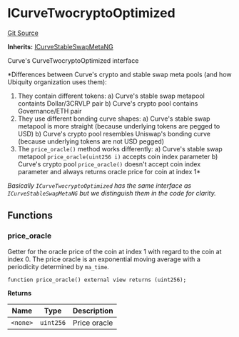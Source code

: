 # ICurveTwocryptoOptimized
[Git Source](https://github.com/ubiquity/ubiquity-dollar/blob/565aaa6bed7cb481fd57c9fc6a7b1052ff2aa816/src/dollar/interfaces/ICurveTwocryptoOptimized.sol)

**Inherits:**
[ICurveStableSwapMetaNG](/src/dollar/interfaces/ICurveStableSwapMetaNG.sol/interface.ICurveStableSwapMetaNG.md)

Curve's CurveTwocryptoOptimized interface

*Differences between Curve's crypto and stable swap meta pools (and how Ubiquity organization uses them):
1. They contain different tokens:
a) Curve's stable swap metapool containts Dollar/3CRVLP pair
b) Curve's crypto pool contains Governance/ETH pair
2. They use different bonding curve shapes:
a) Curve's stable swap metapool is more straight (because underlying tokens are pegged to USD)
b) Curve's crypto pool resembles Uniswap's bonding curve (because underlying tokens are not USD pegged)
3. The `price_oracle()` method works differently:
a) Curve's stable swap metapool `price_oracle(uint256 i)` accepts coin index parameter
b) Curve's crypto pool `price_oracle()` doesn't accept coin index parameter and always returns oracle price for coin at index 1*

*Basically `ICurveTwocryptoOptimized` has the same interface as `ICurveStableSwapMetaNG`
but we distinguish them in the code for clarity.*


## Functions
### price_oracle

Getter for the oracle price of the coin at index 1 with regard to the coin at index 0.
The price oracle is an exponential moving average with a periodicity determined by `ma_time`.


```solidity
function price_oracle() external view returns (uint256);
```
**Returns**

|Name|Type|Description|
|----|----|-----------|
|`<none>`|`uint256`|Price oracle|


